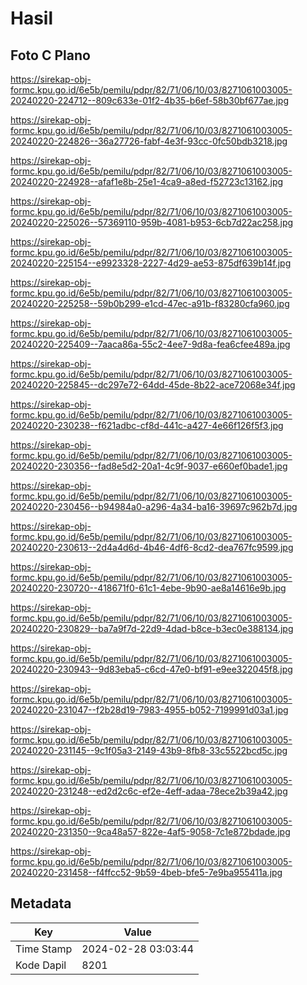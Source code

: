 # Hasil

## Foto C Plano

https://sirekap-obj-formc.kpu.go.id/6e5b/pemilu/pdpr/82/71/06/10/03/8271061003005-20240220-224712--809c633e-01f2-4b35-b6ef-58b30bf677ae.jpg

https://sirekap-obj-formc.kpu.go.id/6e5b/pemilu/pdpr/82/71/06/10/03/8271061003005-20240220-224826--36a27726-fabf-4e3f-93cc-0fc50bdb3218.jpg

https://sirekap-obj-formc.kpu.go.id/6e5b/pemilu/pdpr/82/71/06/10/03/8271061003005-20240220-224928--afaf1e8b-25e1-4ca9-a8ed-f52723c13162.jpg

https://sirekap-obj-formc.kpu.go.id/6e5b/pemilu/pdpr/82/71/06/10/03/8271061003005-20240220-225026--57369110-959b-4081-b953-6cb7d22ac258.jpg

https://sirekap-obj-formc.kpu.go.id/6e5b/pemilu/pdpr/82/71/06/10/03/8271061003005-20240220-225154--e9923328-2227-4d29-ae53-875df639b14f.jpg

https://sirekap-obj-formc.kpu.go.id/6e5b/pemilu/pdpr/82/71/06/10/03/8271061003005-20240220-225258--59b0b299-e1cd-47ec-a91b-f83280cfa960.jpg

https://sirekap-obj-formc.kpu.go.id/6e5b/pemilu/pdpr/82/71/06/10/03/8271061003005-20240220-225409--7aaca86a-55c2-4ee7-9d8a-fea6cfee489a.jpg

https://sirekap-obj-formc.kpu.go.id/6e5b/pemilu/pdpr/82/71/06/10/03/8271061003005-20240220-225845--dc297e72-64dd-45de-8b22-ace72068e34f.jpg

https://sirekap-obj-formc.kpu.go.id/6e5b/pemilu/pdpr/82/71/06/10/03/8271061003005-20240220-230238--f621adbc-cf8d-441c-a427-4e66f126f5f3.jpg

https://sirekap-obj-formc.kpu.go.id/6e5b/pemilu/pdpr/82/71/06/10/03/8271061003005-20240220-230356--fad8e5d2-20a1-4c9f-9037-e660ef0bade1.jpg

https://sirekap-obj-formc.kpu.go.id/6e5b/pemilu/pdpr/82/71/06/10/03/8271061003005-20240220-230456--b94984a0-a296-4a34-ba16-39697c962b7d.jpg

https://sirekap-obj-formc.kpu.go.id/6e5b/pemilu/pdpr/82/71/06/10/03/8271061003005-20240220-230613--2d4a4d6d-4b46-4df6-8cd2-dea767fc9599.jpg

https://sirekap-obj-formc.kpu.go.id/6e5b/pemilu/pdpr/82/71/06/10/03/8271061003005-20240220-230720--418671f0-61c1-4ebe-9b90-ae8a14616e9b.jpg

https://sirekap-obj-formc.kpu.go.id/6e5b/pemilu/pdpr/82/71/06/10/03/8271061003005-20240220-230829--ba7a9f7d-22d9-4dad-b8ce-b3ec0e388134.jpg

https://sirekap-obj-formc.kpu.go.id/6e5b/pemilu/pdpr/82/71/06/10/03/8271061003005-20240220-230943--9d83eba5-c6cd-47e0-bf91-e9ee322045f8.jpg

https://sirekap-obj-formc.kpu.go.id/6e5b/pemilu/pdpr/82/71/06/10/03/8271061003005-20240220-231047--f2b28d19-7983-4955-b052-7199991d03a1.jpg

https://sirekap-obj-formc.kpu.go.id/6e5b/pemilu/pdpr/82/71/06/10/03/8271061003005-20240220-231145--9c1f05a3-2149-43b9-8fb8-33c5522bcd5c.jpg

https://sirekap-obj-formc.kpu.go.id/6e5b/pemilu/pdpr/82/71/06/10/03/8271061003005-20240220-231248--ed2d2c6c-ef2e-4eff-adaa-78ece2b39a42.jpg

https://sirekap-obj-formc.kpu.go.id/6e5b/pemilu/pdpr/82/71/06/10/03/8271061003005-20240220-231350--9ca48a57-822e-4af5-9058-7c1e872bdade.jpg

https://sirekap-obj-formc.kpu.go.id/6e5b/pemilu/pdpr/82/71/06/10/03/8271061003005-20240220-231458--f4ffcc52-9b59-4beb-bfe5-7e9ba955411a.jpg


## Metadata

| Key        | Value               |
| ---------- | ------------------- |
| Time Stamp | 2024-02-28 03:03:44 |
| Kode Dapil | 8201                |



